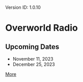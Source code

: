 Version ID: 1.0.10

# Overworld Radio

## Upcoming Dates
- November 11, 2023
- December 25, 2023

[More](./more.md)
